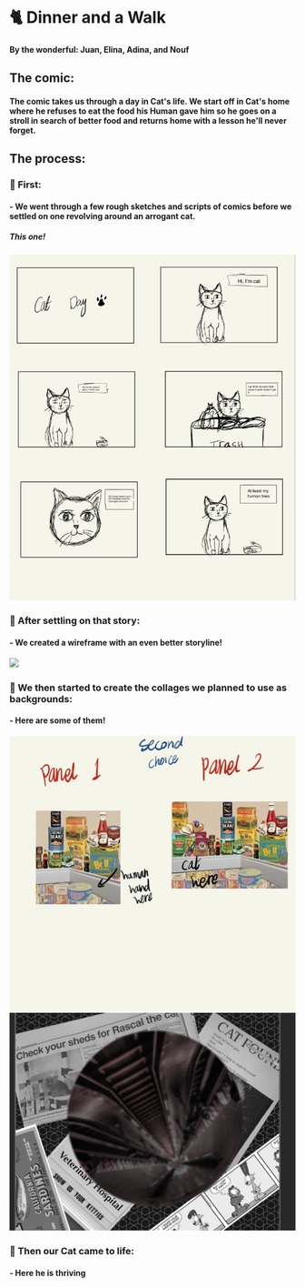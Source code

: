 # :cat2: Dinner and a Walk
#### By the wonderful: Juan, Elina, Adina, and Nouf 
## The comic:
#### The comic takes us through a day in Cat's life. We start off in Cat's home where he refuses to eat the food his Human gave him so he goes on a stroll in search of better food and returns home with a lesson he'll never forget.
## The process:
### 🐾 First:
#### - We went through a few rough sketches and scripts of comics before we settled on one revolving around an arrogant cat.
##### This one!
![](catroughsketch.JPG)
### 🐾 After settling on that story:
#### - We created a wireframe with an even better storyline!
![](wireframerecording.gif)
### 🐾 We then started to create the collages we planned to use as backgrounds:
#### - Here are some of them!
![](collageidea1.JPG)
![](collageidea2.jpg)
### 🐾 Then our Cat came to life:
#### - Here he is thriving

